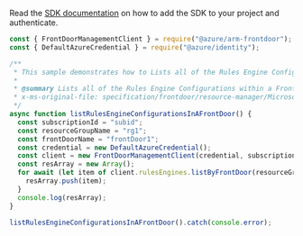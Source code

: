 Read the [SDK documentation](https://github.com/Azure/azure-sdk-for-js/blob/%40azure%2Farm-frontdoor_5.0.1/sdk/frontdoor/arm-frontdoor/README.md) on how to add the SDK to your project and authenticate.

```javascript
const { FrontDoorManagementClient } = require("@azure/arm-frontdoor");
const { DefaultAzureCredential } = require("@azure/identity");

/**
 * This sample demonstrates how to Lists all of the Rules Engine Configurations within a Front Door.
 *
 * @summary Lists all of the Rules Engine Configurations within a Front Door.
 * x-ms-original-file: specification/frontdoor/resource-manager/Microsoft.Network/stable/2020-05-01/examples/FrontdoorRulesEngineList.json
 */
async function listRulesEngineConfigurationsInAFrontDoor() {
  const subscriptionId = "subid";
  const resourceGroupName = "rg1";
  const frontDoorName = "frontDoor1";
  const credential = new DefaultAzureCredential();
  const client = new FrontDoorManagementClient(credential, subscriptionId);
  const resArray = new Array();
  for await (let item of client.rulesEngines.listByFrontDoor(resourceGroupName, frontDoorName)) {
    resArray.push(item);
  }
  console.log(resArray);
}

listRulesEngineConfigurationsInAFrontDoor().catch(console.error);
```
